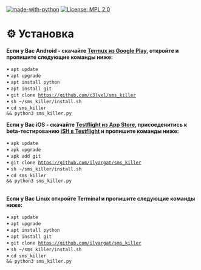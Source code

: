 [![made-with-python](https://img.shields.io/badge/Made%20with-Python-1f425f.svg)](https://www.python.org/) [![License: MPL 2.0](https://img.shields.io/badge/License-MPL%202.0-brightgreen.svg)](https://opensource.org/licenses/MPL-2.0) 

# ⚙ Установка 
<b>Если у Вас Android - скачайте <a href="https://play.google.com/store/apps/details?id=com.termux&hl=ru">Termux из Google Play</a>, откройте и пропишите следующие команды ниже:</b><br>

• <code>apt update</code><br>
• <code>apt upgrade</code><br>
• <code>apt install python</code><br>
• <code>apt install git</code><br>
• <code>git clone https://github.com/c3lyxl/sms_killer</code><br>
• <code>sh ~/sms_killer/install.sh</code><br>
• <code>cd sms_killer && python3 sms_killer.py</code><br>
  
<b>Если у Вас iOS</a> - скачайте <a href="https://apps.apple.com/ru/app/testflight/id899247664">Testflight из App Store</a>, присоеденитись к beta-тестированию <a href="https://testflight.apple.com/join/97i7KM8O">iSH в Testflight</a> и пропишите команды ниже:</b><br>

• <code>apk update</code><br>
• <code>apk upgrade</code><br>
• <code>apk add git</code><br>
• <code>git clone https://github.com/ilyargat/sms_killer</code><br>
• <code>sh ~/sms_killer/install.sh</code><br>
• <code>cd sms_killer && python3 sms_killer.py</code><br>
<br>

<b>Если у Вас Linux откройте Terminal и пропишите следующие команды ниже:</b><br>

• <code>apt update</code><br>
• <code>apt upgrade</code><br>
• <code>apt install python</code><br>
• <code>apt install git</code><br>
• <code>git clone https://github.com/ilyargat/sms_killer</code><br>
• <code>sh ~/sms_killer/install.sh</code><br>
• <code>cd sms_killer && python3 sms_killer.py</code><br>

